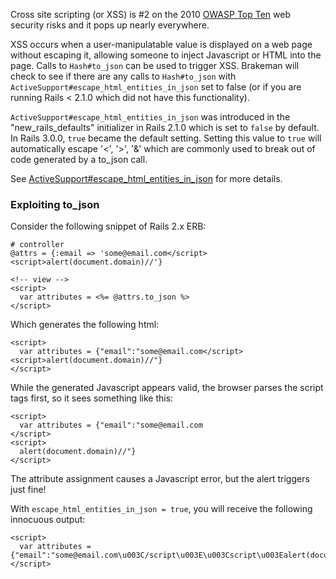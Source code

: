 Cross site scripting (or XSS) is #2 on the 2010 [OWASP Top Ten](https://www.owasp.org/index.php/Top_10_2010-A2) web security risks and it pops up nearly everywhere.

XSS occurs when a user-manipulatable value is displayed on a web page without escaping it, allowing someone to inject Javascript or HTML into the page.  Calls to `Hash#to_json` can be used to trigger XSS.  Brakeman will check to see if there are any calls to `Hash#to_json` with `ActiveSupport#escape_html_entities_in_json` set to false (or if you are running Rails < 2.1.0 which did not have this functionality).

`ActiveSupport#escape_html_entities_in_json` was introduced in the "new\_rails\_defaults" initializer in Rails 2.1.0 which is set to `false` by default.  In Rails 3.0.0, `true` became the default setting.  Setting this value to `true` will automatically escape '<', '>', '&' which are commonly used to break out of code generated by a to\_json call.

See [ActiveSupport#escape\_html\_entities\_in\_json](http://rubydoc.info/docs/rails/ActiveSupport/JSON/Encoding.escape_html_entities_in_json=) for more details.

### Exploiting to\_json

Consider the following snippet of Rails 2.x ERB:

    # controller
    @attrs = {:email => 'some@email.com</script><script>alert(document.domain)//'}

    <!-- view -->
    <script>
      var attributes = <%= @attrs.to_json %>
    </script>

Which generates the following html:

    <script>
      var attributes = {"email":"some@email.com</script><script>alert(document.domain)//"}
    </script>

While the generated Javascript appears valid, the browser parses the script tags first, so it sees something like this:

    <script>
      var attributes = {"email":"some@email.com
    </script>
    <script>
      alert(document.domain)//"}
    </script>

The attribute assignment causes a Javascript error, but the alert triggers just fine!

With `escape_html_entities_in_json = true`, you will receive the following innocuous output:

    <script>
      var attributes = {"email":"some@email.com\u003C/script\u003E\u003Cscript\u003Ealert(document.domain)//"}
    </script>
